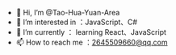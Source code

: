 - 👋 Hi, I’m @Tao-Hua-Yuan-Area
- 👀 I’m interested in ：JavaScript、C#
- 🌱 I’m currently ： learning React、JavaScript
- 📫 How to reach me ：2645509660@qq.com

<!---
Tao-Hua-Yuan-Area/Tao-Hua-Yuan-Area is a ✨ special ✨ repository because its `README.md` (this file) appears on your GitHub profile.
You can click the Preview link to take a look at your changes.
--->
